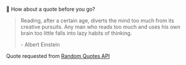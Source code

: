 📣 How about a quote before you go?

> Reading, after a certain age, diverts the mind too much from its creative pursuits. Any man who reads too much and uses his own brain too little falls into lazy habits of thinking.
>
> <p>- Albert Einstein</p>

Quote requested from [Random Quotes API](https://github.com/lukePeavey/quotable)
